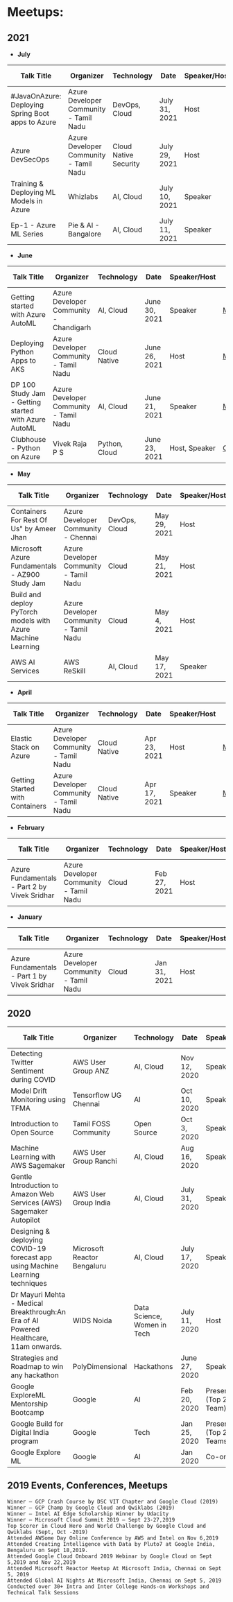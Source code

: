 # Meetups:

## 2021

* **July** 

| Talk Title                                                  | Organizer                              | Technology            | Date          | Speaker/Host  | Event Link                                                                           | Resources                                                                                                                        |
|-------------------------------------------------------------|----------------------------------------|-----------------------|---------------|---------------|--------------------------------------------------------------------------------------|----------------------------------------------------------------------------------------------------------------------------------|
| #JavaOnAzure: Deploying Spring Boot apps to Azure           | Azure Developer Community - Tamil Nadu | DevOps, Cloud         | July 31, 2021 | Host          | [RSVP](https://www.meetup.com/azure-developer-community-chennai/events/279145191/)  | -                                                                                                                                |
| Azure DevSecOps                                             | Azure Developer Community - Tamil Nadu | Cloud Native Security | July 29, 2021 | Host          | Scheduled                                                                            | -                                                                                                                                |
| Training & Deploying ML Models in Azure                               | Whizlabs                               | AI, Cloud             | July 10, 2021 | Speaker       | [RSVP](https://us06web.zoom.us/webinar/register/8116254766587/WN_rp9J_JliT8qg9SQ6jcAPKA)                                                                            | [Git Repo](https://github.com/Vivek0712/azuremlseries)                                                                                                                                |
| Ep-1 - Azure ML Series                                      | Pie & AI - Bangalore                   | AI, Cloud             | July 11, 2021 | Speaker       | [RSVP](https://www.eventbrite.com/e/pie-ai-bangalore-azure-machine-learning-series-tickets-162466444509)                                                                            | -                                                                                                                                |

* **June**

| Talk Title                                                  | Organizer                              | Technology            | Date          | Speaker/Host  | Event Link                                                                           | Resources                                                                                                                        |
|-------------------------------------------------------------|----------------------------------------|-----------------------|---------------|---------------|--------------------------------------------------------------------------------------|----------------------------------------------------------------------------------------------------------------------------------|
| Getting started with Azure AutoML                           | Azure Developer Community - Chandigarh | AI, Cloud             | June 30, 2021 | Speaker       | [Meetup](https://t.co/KyWiSdJI4H?amp=1)                                             | [Deck](https://github.com/Vivek0712/Vivek0712/blob/main/Meetups/Decks/june11-automl%20copy.pptx)                                 |
| Deploying Python Apps to AKS                                | Azure Developer Community - Tamil Nadu | Cloud Native          | June 26, 2021 | Host          | [Meetup](https://www.meetup.com/azure-developer-community-chennai/events/278395160/) | -                                                                                                                                |
| DP 100 Study Jam - Getting started with Azure AutoML        | Azure Developer Community - Tamil Nadu | AI, Cloud             | June 21, 2021 | Speaker       | [Meetup](https://www.meetup.com/azure-developer-community-chennai/events/278442346/) | [Deck](https://github.com/Vivek0712/Vivek0712/blob/main/Meetups/Decks/june11-automl%20copy.pptx)                                 |
| Clubhouse - Python on Azure                                 | Vivek Raja P S                         | Python, Cloud         | June 23, 2021 | Host, Speaker | [Clubhouse](https://t.co/wMRxZpqV4e?amp=1)                                           | -                                                                                                                                |

* **May**

| Talk Title                                                  | Organizer                              | Technology            | Date          | Speaker/Host  | Event Link                                                                           | Resources                                                                                                                        |
|-------------------------------------------------------------|----------------------------------------|-----------------------|---------------|---------------|--------------------------------------------------------------------------------------|----------------------------------------------------------------------------------------------------------------------------------|
| Containers For Rest Of Us" by Ameer Jhan                    | Azure Developer Community - Chennai    | DevOps, Cloud         | May 29, 2021  | Host          | [Meetup](https://lnkd.in/ggs5chE)                                                    | [Deck](https://containers-for-rest-of-us.netlify.app)                                                                            |
| Microsoft Azure Fundamentals - AZ900 Study Jam              | Azure Developer Community - Tamil Nadu | Cloud                 | May 21, 2021  | Host          | [Meetup](https://www.meetup.com/azure-developer-community-chennai/events/277732090/) | [Deck](https://t.co/C0CDCYXi4p?amp=1)                                                                                            |
| Build and deploy PyTorch models with Azure Machine Learning | Azure Developer Community - Tamil Nadu | Cloud                 | May 4, 2021   | Host          | [Meetup](https://www.meetup.com/azure-developer-community-chennai/events/277975106/) | -                                                                                                                                |
| AWS AI Services                                             | AWS ReSkill                            | AI, Cloud             | May 17, 2021  | Speaker       | [Event](https://t.co/PakVNLkLcO?amp=1)                                               | [Git Repo](https://github.com/Vivek0712/aws-reskill-ai-services)                                                                 |

* **April**

| Talk Title                                                  | Organizer                              | Technology            | Date          | Speaker/Host  | Event Link                                                                           | Resources                                                                                                                        |
|-------------------------------------------------------------|----------------------------------------|-----------------------|---------------|---------------|--------------------------------------------------------------------------------------|----------------------------------------------------------------------------------------------------------------------------------|
| Elastic Stack on Azure                                      | Azure Developer Community - Tamil Nadu | Cloud Native          | Apr 23, 2021  | Host          | [Meetup](https://www.meetup.com/azure-developer-community-chennai/events/277299579/) | -                                                                                                                                |
| Getting Started with Containers                             | Azure Developer Community - Tamil Nadu | Cloud Native          | Apr 17, 2021  | Speaker       | [Meetup](https://www.meetup.com/azure-developer-community-chennai/events/277373971/) | [Git Repo](https://github.com/Vivek0712/azdev-tn/tree/main/meetups/Getting%20Started%20with%20Containers%20-%20Apr16%20-%202021) |

* **February**

| Talk Title                                                  | Organizer                              | Technology            | Date          | Speaker/Host  | Event Link                                                                           | Resources                                                                                                                        |
|-------------------------------------------------------------|----------------------------------------|-----------------------|---------------|---------------|--------------------------------------------------------------------------------------|----------------------------------------------------------------------------------------------------------------------------------|
| Azure Fundamentals - Part 2 by Vivek Sridhar                | Azure Developer Community - Tamil Nadu | Cloud                 | Feb 27, 2021  | Host          | [Meetup](https://www.meetup.com/azure-developer-community-chennai/events/276191640/) | -                                                                                                                                |

* **January**

| Talk Title                                                  | Organizer                              | Technology            | Date          | Speaker/Host  | Event Link                                                                           | Resources                                                                                                                        |
|-------------------------------------------------------------|----------------------------------------|-----------------------|---------------|---------------|--------------------------------------------------------------------------------------|----------------------------------------------------------------------------------------------------------------------------------|
| Azure Fundamentals - Part 1 by Vivek Sridhar                | Azure Developer Community - Tamil Nadu | Cloud                 | Jan 31, 2021  | Host          | [Meetup](https://www.meetup.com/azure-developer-community-chennai/events/276191640/) | -                                                                                                                                |


## 2020

| Talk Title                                                                            | Organizer                   | Technology                  | Date          | Speaker/Host             | Event Link                                                  | Resources                                                                                                                                  |
|---------------------------------------------------------------------------------------|-----------------------------|-----------------------------|---------------|--------------------------|-------------------------------------------------------------|--------------------------------------------------------------------------------------------------------------------------------------------|
| Detecting Twitter Sentiment during COVID                                              | AWS User Group ANZ          | AI, Cloud                   | Nov 12, 2020  | Speaker                  | [Event](http://twitch.tv/aws)                               | [Blog](https://vivekraja98.medium.com/detecting-and-visualizing-twitter-sentiment-during-covid-19-pandemic-using-aws-comprehend-and-c641e1549e2b) |
| Model Drift Monitoring using TFMA                                                     | Tensorflow UG Chennai       | AI                          | Oct 10, 2020  | Speaker                  | [Meetup](http://bit.ly/TFX-101)                             | -                                                                                                                                          |
| Introduction to Open Source                                                           | Tamil FOSS Community        | Open Source                 | Oct 3, 2020   | Speaker                  | [Event](https://lnkd.in/de8SXeG)                            | -                                                                                                                                          |
| Machine Learning with AWS Sagemaker                                                   | AWS User Group Ranchi       | AI, Cloud                   | Aug 16, 2020  | Speaker                  | [Meetup](https://lnkd.in/eNKKqi9)                           | -                                                                                                                                          |
| Gentle Introduction to Amazon Web Services (AWS) Sagemaker Autopilot                  | AWS User Group India        | AI, Cloud                   | July 31, 2020 | Speaker                  | [YouTube](https://www.youtube.com/watch?v=Z3edJnrvjjA&t=1s) | -                                                                                                                                          |
| Designing & deploying COVID-19 forecast app using Machine Learning techniques         | Microsoft Reactor Bengaluru | AI, Cloud                   | July 17, 2020 | Speaker                  | [Meetup](https://lnkd.in/gY2gfsy)                           | [Blog](https://vivekraja98.medium.com/building-end-to-end-covid-19-forecast-model-using-azure-ml-16da338864b3)                                     |
| Dr Mayuri Mehta - Medical Breakthrough:An Era of AI Powered Healthcare, 11am onwards. | WIDS Noida                  | Data Science, Women in Tech | July 11, 2020 | Host                     | [Youtube](https://lnkd.in/eFU6VcV)                          |                                                                                                                                            |
| Strategies and Roadmap to win any hackathon                                           | PolyDimensional             | Hackathons                  | June 27, 2020 | Speaker                  | [Youtube](https://lnkd.in/dfRVDWg)                          |                                                                                                                                            |
|  Google ExploreML Mentorship Bootcamp                                                 | Google                      | AI                          | Feb 20, 2020  | Presenter (Top 20 Team)  | -                                                           | -                                                                                                                                          |
| Google Build for Digital India program                                                | Google                      | Tech                        | Jan 25, 2020  | Presenter (Top 20 Teams) | -                                                           | -                                                                                                                                          |
| Google Explore ML                                                                     | Google                      | AI                          | Jan 2020      | Co-organizer             |                                                             |                                                                                                                                            |


## 2019 Events, Conferences, Meetups

    Winner – GCP Crash Course by DSC VIT Chapter and Google Cloud (2019)
    Winner – GCP Champ by Google Cloud and Qwiklabs (2019)
    Winner – Intel AI Edge Scholarship Winner by Udacity
    Winner – Microsoft Cloud Summit 2019 – Sept 23-27,2019
    Top Scorer in Cloud Hero and World Challenge by Google Cloud and Qwiklabs (Sept, Oct -2019)
    Attended AWSome Day Online Conference by AWS and Intel on Nov 6,2019
    Attended Creating Intelligence with Data by Pluto7 at Google India, Bengaluru on Sept 18,2019. 
    Attended Google Cloud Onboard 2019 Webinar by Google Cloud on Sept 5,2019 and Nov 22,2019
    Attended Microsoft Reactor Meetup At Microsoft India, Chennai on Sept 5, 2019
    Attended Global AI Nights At Microsoft India, Chennai on Sept 5, 2019
    Conducted over 30+ Intra and Inter College Hands-on Workshops and Technical Talk Sessions



